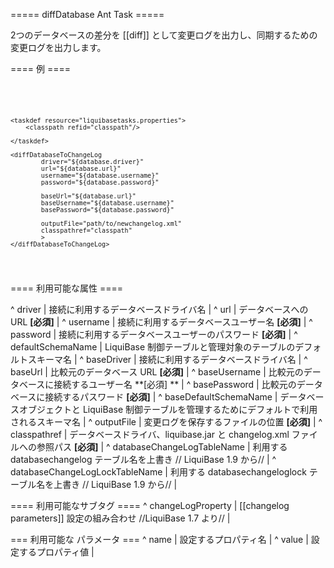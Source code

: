 ===== diffDatabase Ant Task =====

2つのデータベースの差分を [[diff]] として変更ログを出力し、同期するための変更ログを出力します。


==== 例 ====

<code xml>
<target name="diff-database" depends="prepare">

    <taskdef resource="liquibasetasks.properties">
        <classpath refid="classpath"/>

    </taskdef>

    <diffDatabaseToChangeLog
            driver="${database.driver}"
            url="${database.url}"
            username="${database.username}"
            password="${database.password}"

            baseUrl="${database.url}"
            baseUsername="${database.username}"
            basePassword="${database.password}"

            outputFile="path/to/newchangelog.xml"
            classpathref="classpath"
            >
    </diffDatabaseToChangeLog>
</target>
</code>


==== 利用可能な属性 ====

^ driver  | 接続に利用するデータベースドライバ名  | 
^ url  | データベースへの URL **[必須]**   | 
^ username  | 接続に利用するデータベースユーザー名 **[必須]**  | 
^ password  | 接続に利用するデータベースユーザーのパスワード **[必須]**  | 
^ defaultSchemaName  | LiquiBase 制御テーブルと管理対象のテーブルのデフォルトスキーマ名 |
^ baseDriver  | 接続に利用するデータベースドライバ名  | 
^ baseUrl  | 比較元のデータベース URL  **[必須]**  | 
^ baseUsername  | 比較元のデータベースに接続するユーザー名 **[必須] ** |
^ basePassword  | 比較元のデータベースに接続するパスワード **[必須]**  | 
^ baseDefaultSchemaName  | データベースオブジェクトと LiquiBase 制御テーブルを管理するためにデフォルトで利用されるスキーマ名  |
^ outputFile  | 変更ログを保存するファイルの位置 **[必須]** |
^ classpathref  | データベースドライバ、liquibase.jar と changelog.xml ファイルへの参照パス  **[必須]** | 
^ databaseChangeLogTableName  | 利用する databasechangelog テーブル名を上書き  // LiquiBase 1.9 から// |
^ databaseChangeLogLockTableName  | 利用する databasechangeloglock テーブル名を上書き // LiquiBase 1.9 から//  |

==== 利用可能なサブタグ ====
^ changeLogProperty  |  [[changelog parameters]] 設定の組み合わせ //LiquiBase 1.7 より// | 

=== 利用可能な <changeLogProperty> パラメータ ===
^ name  | 設定するプロパティ名  | 
^ value  | 設定するプロパティ値  | 

